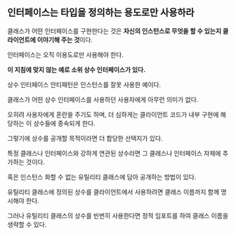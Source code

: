 ## 인터페이스는 타입을 정의하는 용도로만 사용하라



클래스가 어떤 인터페이스를 구현한다는 것은 **자신의 인스턴스로 무엇을 할 수 있는지 클라이언트에 이야기해 주는 것**이다.

인터페이스는 오직 이용도로만 사용해야 한다.

**이 지침에 맞지 않는 예로 소위 상수 인터페이스가 있다.**

상수 인터페이스 안티패턴은 인스턴스를 잘못 사용한 예이다.

클래스가 어떤 상수 인터페이스를 사용하던 사용자에게 아무런 의미가 없다.

오히려 사용자에게 혼란을 주기도 하며, 더 심하게는 클라이언트 코드가 내부 구현에 해당하는 이 상수들에 종속되게 한다.



그렇기에 상수를 공개할 목적이라면 더 합당한 선택지가 있다.

특정 클래스나 인터페이스와 강하게 연관된 상수라면 그 클래스나 인터페이스 자체에 추가하는 것이다.

혹은 인스턴스 화할 수 없는 유틸리티 클래스에 담아 공개하는 방법이 있다.



유틸리티 클래스에 정의된 상수를 클라이언트에서 사용하려면 클래스 이름까지 함께 명시해야 한다.

그러나 유틸리티 클래스의 상수를 빈번히 사용한다면 정적 임포트를 하여 클래스 이름을 생략할 수 있다.

